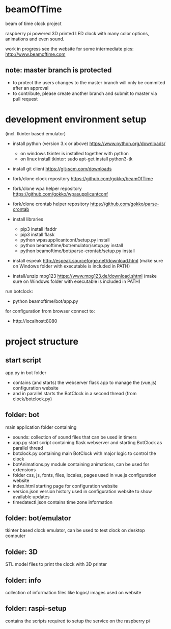 # beamOfTime
beam of time clock project

raspberry pi powered 3D printed LED clock with many color options, animations and even sound.

work in progress
see the website for some intermediate pics:
http://www.beamoftime.com

## note: master branch is protected
- to protect the users changes to the master branch will only be commited after an approval
- to contribute, please create another branch and submit to master via pull request

# development environment setup
(incl. tkinter based emulator)

- install python (version 3.x or above) https://www.python.org/downloads/
  - on windows tkinter is installed together with python
  - on linux install tkinter:
    sudo apt-get install python3-tk

- install git client https://git-scm.com/downloads
- fork/clone clock repository https://github.com/gokko/beamOfTime
- fork/clone wpa helper repository https://github.com/gokko/wpasupplicantconf
- fork/clone crontab helper repository https://github.com/gokko/parse-crontab

- install libraries
  - pip3 install ifaddr
  - pip3 install flask
  - python wpasupplicantconf/setup.py install
  - python beamoftime/bot/emulator/setup.py install
  - python beamoftime/bot/parse-crontab/setup.py install

- install espeak http://espeak.sourceforge.net/download.html
  (make sure on Windows folder with executable is included in PATH)
- install/unzip mpg123 https://www.mpg123.de/download.shtml
  (make sure on Windows folder with executable is included in PATH)

run botclock:
- python beamoftime/bot/app.py

for configuration from browser connect to:
- http://localhost:8080

# project structure
## start script
app.py in bot folder
- contains (and starts) the webserver flask app to manage the (vue.js) configuration website
- and in parallel starts the BotClock in a second thread (from clock/botclock.py)

## folder: bot
main application folder containing
- sounds: collection of sound files that can be used in timers
- app.py start script containing flask webserver and starting BotClock as parallel thread
- botclock.py containing main BotClock with major logic to control the clock
- botAnimations.py module containing animations, can be used for extensions
- folder css, js, fonts, files, locales, pages used in vue.js configuration website
- index.html starting page for configuration website
- version.json version history used in configuration website to show available updates
- timedatectl.json contains time zone information

## folder: bot/emulator
tkinter based clock emulator, can be used to test clock on desktop computer

## folder: 3D
STL model files to print the clock with 3D printer

## folder: info
collection of information files like logos/ images used on website

## folder: raspi-setup
contains the scripts required to setup the service on the raspberry pi
